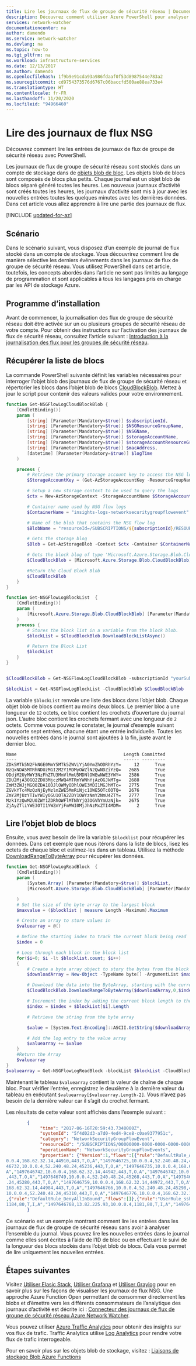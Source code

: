 ```yaml
---
title: Lire les journaux de flux de groupe de sécurité réseau | Documents Microsoft
description: Découvrez comment utiliser Azure PowerShell pour analyser les journaux de flux de groupe de sécurité réseau qui sont créés toutes les heures et mis à jour toutes les quelques minutes dans le service Network Watcher Azure.
services: network-watcher
documentationcenter: na
author: damendo
ms.service: network-watcher
ms.devlang: na
ms.topic: how-to
ms.tgt_pltfrm: na
ms.workload: infrastructure-services
ms.date: 12/13/2017
ms.author: damendo
ms.openlocfilehash: 1f9b9e91cda93a986fdaaf0f53d8987544e783a2
ms.sourcegitcommit: cd9754373576d6767c06baccfd500ae88ea733e4
ms.translationtype: HT
ms.contentlocale: fr-FR
ms.lasthandoff: 11/20/2020
ms.locfileid: "94966460"
---
```

# <a name="read-nsg-flow-logs"></a>Lire des journaux de flux NSG

Découvrez comment lire les entrées de journaux de flux de groupe de sécurité réseau avec PowerShell.

Les journaux de flux de groupe de sécurité réseau sont stockés dans un compte de stockage dans de [objets blob de bloc](/rest/api/storageservices/understanding-block-blobs--append-blobs--and-page-blobs). Les objets blob de blocs sont composés de blocs plus petits. Chaque journal est un objet blob de blocs séparé généré toutes les heures. Les nouveaux journaux d’activité sont créés toutes les heures, les journaux d’activité sont mis à jour avec les nouvelles entrées toutes les quelques minutes avec les dernières données. Dans cet article vous allez apprendre à lire une partie des journaux de flux.


[!INCLUDE [updated-for-az](../../includes/updated-for-az.md)]

## <a name="scenario"></a>Scénario

Dans le scénario suivant, vous disposez d’un exemple de journal de flux stocké dans un compte de stockage. Vous découvrirez comment lire de manière sélective les derniers événements dans les journaux de flux de groupe de sécurité réseau. Vous utilisez PowerShell dans cet article, toutefois, les concepts abordés dans l’article ne sont pas limités au langage de programmation et sont applicables à tous les langages pris en charge par les API de stockage Azure.

## <a name="setup"></a>Programme d’installation

Avant de commencer, la journalisation des flux de groupe de sécurité réseau doit être activée sur un ou plusieurs groupes de sécurité réseau de votre compte. Pour obtenir des instructions sur l’activation des journaux de flux de sécurité réseau, consultez l’article suivant : [Introduction à la journalisation des flux pour les groupes de sécurité réseau](network-watcher-nsg-flow-logging-overview.md).

## <a name="retrieve-the-block-list"></a>Récupérer la liste de blocs

La commande PowerShell suivante définit les variables nécessaires pour interroger l’objet blob des journaux de flux de groupe de sécurité réseau et répertorier les blocs dans l’objet blob de blocs [CloudBlockBlob](/dotnet/api/microsoft.azure.storage.blob.cloudblockblob). Mettez à jour le script pour contenir des valeurs valides pour votre environnement.

```powershell
function Get-NSGFlowLogCloudBlockBlob {
    [CmdletBinding()]
    param (
        [string] [Parameter(Mandatory=$true)] $subscriptionId,
        [string] [Parameter(Mandatory=$true)] $NSGResourceGroupName,
        [string] [Parameter(Mandatory=$true)] $NSGName,
        [string] [Parameter(Mandatory=$true)] $storageAccountName,
        [string] [Parameter(Mandatory=$true)] $storageAccountResourceGroup,
        [string] [Parameter(Mandatory=$true)] $macAddress,
        [datetime] [Parameter(Mandatory=$true)] $logTime
    )

    process {
        # Retrieve the primary storage account key to access the NSG logs
        $StorageAccountKey = (Get-AzStorageAccountKey -ResourceGroupName $storageAccountResourceGroup -Name $storageAccountName).Value[0]

        # Setup a new storage context to be used to query the logs
        $ctx = New-AzStorageContext -StorageAccountName $StorageAccountName -StorageAccountKey $StorageAccountKey

        # Container name used by NSG flow logs
        $ContainerName = "insights-logs-networksecuritygroupflowevent"

        # Name of the blob that contains the NSG flow log
        $BlobName = "resourceId=/SUBSCRIPTIONS/${subscriptionId}/RESOURCEGROUPS/${NSGResourceGroupName}/PROVIDERS/MICROSOFT.NETWORK/NETWORKSECURITYGROUPS/${NSGName}/y=$($logTime.Year)/m=$(($logTime).ToString("MM"))/d=$(($logTime).ToString("dd"))/h=$(($logTime).ToString("HH"))/m=00/macAddress=$($macAddress)/PT1H.json"

        # Gets the storage blog
        $Blob = Get-AzStorageBlob -Context $ctx -Container $ContainerName -Blob $BlobName

        # Gets the block blog of type 'Microsoft.Azure.Storage.Blob.CloudBlob' from the storage blob
        $CloudBlockBlob = [Microsoft.Azure.Storage.Blob.CloudBlockBlob] $Blob.ICloudBlob

        #Return the Cloud Block Blob
        $CloudBlockBlob
    }
}

function Get-NSGFlowLogBlockList  {
    [CmdletBinding()]
    param (
        [Microsoft.Azure.Storage.Blob.CloudBlockBlob] [Parameter(Mandatory=$true)] $CloudBlockBlob
    )
    process {
        # Stores the block list in a variable from the block blob.
        $blockList = $CloudBlockBlob.DownloadBlockListAsync()

        # Return the Block List
        $blockList
    }
}


$CloudBlockBlob = Get-NSGFlowLogCloudBlockBlob -subscriptionId "yourSubscriptionId" -NSGResourceGroupName "FLOWLOGSVALIDATIONWESTCENTRALUS" -NSGName "V2VALIDATIONVM-NSG" -storageAccountName "yourStorageAccountName" -storageAccountResourceGroup "ml-rg" -macAddress "000D3AF87856" -logTime "11/11/2018 03:00" 

$blockList = Get-NSGFlowLogBlockList -CloudBlockBlob $CloudBlockBlob
```

La variable `$blockList` renvoie une liste des blocs dans l’objet blob. Chaque objet blob de blocs contient au moins deux blocs.  Le premier bloc a une longueur de `12` octets, ce bloc contient les crochets d’ouverture du journal json. L’autre bloc contient les crochets fermant avec une longueur de `2` octets.  Comme vous pouvez le constater, le journal d’exemple suivant comporte sept entrées, chacune étant une entrée individuelle. Toutes les nouvelles entrées dans le journal sont ajoutées à la fin, juste avant le dernier bloc.

```
Name                                         Length Committed
----                                         ------ ---------
ZDk5MTk5N2FkNGE0MmY5MTk5ZWViYjA0YmZhODRhYzY=     12      True
NzQxNDA5MTRhNDUzMGI2M2Y1MDMyOWZlN2QwNDZiYzQ=   2685      True
ODdjM2UyMWY3NzFhZTU3MmVlMmU5MDNlOWEwNWE3YWY=   2586      True
ZDU2MjA3OGQ2ZDU3MjczMWQ4MTRmYWNhYjAzOGJkMTg=   2688      True
ZmM3ZWJjMGQ0ZDA1ODJlOWMyODhlOWE3MDI1MGJhMTc=   2775      True
ZGVkYTc4MzQzNjEyMzlmZWE5MmRiNjc1OWE5OTc0OTQ=   2676      True
ZmY2MjUzYTIwYWIyOGU1OTA2ZDY1OWYzNmY2NmU4ZTY=   2777      True
Mzk1YzQwM2U0ZWY1ZDRhOWFlMTNhYjQ3OGVhYmUzNjk=   2675      True
ZjAyZTliYWE3OTI1YWZmYjFmMWI0MjJhNzMxZTI4MDM=      2      True
```

## <a name="read-the-block-blob"></a>Lire l’objet blob de blocs

Ensuite, vous avez besoin de lire la variable `$blocklist` pour récupérer les données. Dans cet exemple que nous itérons dans la liste de blocs, lisez les octets de chaque bloc et estimez-les dans un tableau. Utilisez la méthode [DownloadRangeToByteArray](/dotnet/api/microsoft.azure.storage.blob.cloudblob.downloadrangetobytearray) pour récupérer les données.

```powershell
function Get-NSGFlowLogReadBlock  {
    [CmdletBinding()]
    param (
        [System.Array] [Parameter(Mandatory=$true)] $blockList,
        [Microsoft.Azure.Storage.Blob.CloudBlockBlob] [Parameter(Mandatory=$true)] $CloudBlockBlob

    )
    # Set the size of the byte array to the largest block
    $maxvalue = ($blocklist | measure Length -Maximum).Maximum

    # Create an array to store values in
    $valuearray = @()

    # Define the starting index to track the current block being read
    $index = 0

    # Loop through each block in the block list
    for($i=0; $i -lt $blocklist.count; $i++)
    {
        # Create a byte array object to story the bytes from the block
        $downloadArray = New-Object -TypeName byte[] -ArgumentList $maxvalue

        # Download the data into the ByteArray, starting with the current index, for the number of bytes in the current block. Index is increased by 3 when reading to remove preceding comma.
        $CloudBlockBlob.DownloadRangeToByteArray($downloadArray,0,$index, $($blockList[$i].Length)) | Out-Null

        # Increment the index by adding the current block length to the previous index
        $index = $index + $blockList[$i].Length

        # Retrieve the string from the byte array

        $value = [System.Text.Encoding]::ASCII.GetString($downloadArray)

        # Add the log entry to the value array
        $valuearray += $value
    }
    #Return the Array
    $valuearray
}
$valuearray = Get-NSGFlowLogReadBlock -blockList $blockList -CloudBlockBlob $CloudBlockBlob
```

Maintenant le tableau `$valuearray` contient la valeur de chaîne de chaque bloc. Pour vérifier l’entrée, enregistrez le deuxième à la dernière valeur du tableau en exécutant `$valuearray[$valuearray.Length-2]`. Vous n’avez pas besoin de la dernière valeur car il s’agit du crochet fermant.

Les résultats de cette valeur sont affichés dans l’exemple suivant :

```json
        {
             "time": "2017-06-16T20:59:43.7340000Z",
             "systemId": "5f4d02d3-a7d0-4ed4-9ce8-c0ae9377951c",
             "category": "NetworkSecurityGroupFlowEvent",
             "resourceId": "/SUBSCRIPTIONS/00000000-0000-0000-0000-000000000000/RESOURCEGROUPS/CONTOSORG/PROVIDERS/MICROSOFT.NETWORK/NETWORKSECURITYGROUPS/CONTOSONSG",
             "operationName": "NetworkSecurityGroupFlowEvents",
             "properties": {"Version":1,"flows":[{"rule":"DefaultRule_AllowInternetOutBound","flows":[{"mac":"000D3A18077E","flowTuples":["1497646722,10.0.0.4,168.62.32.14,44904,443,T,O,A","1497646722,10.0.0.4,52.240.48.24,45218,443,T,O,A","1497646725,10.
0.0.4,168.62.32.14,44910,443,T,O,A","1497646725,10.0.0.4,52.240.48.24,45224,443,T,O,A","1497646728,10.0.0.4,168.62.32.14,44916,443,T,O,A","1497646728,10.0.0.4,52.240.48.24,45230,443,T,O,A","1497646732,10.0.0.4,168.62.32.14,44922,443,T,O,A","14976
46732,10.0.0.4,52.240.48.24,45236,443,T,O,A","1497646735,10.0.0.4,168.62.32.14,44928,443,T,O,A","1497646735,10.0.0.4,52.240.48.24,45242,443,T,O,A","1497646738,10.0.0.4,168.62.32.14,44934,443,T,O,A","1497646738,10.0.0.4,52.240.48.24,45248,443,T,O,
A","1497646742,10.0.0.4,168.62.32.14,44942,443,T,O,A","1497646742,10.0.0.4,52.240.48.24,45256,443,T,O,A","1497646745,10.0.0.4,168.62.32.14,44948,443,T,O,A","1497646745,10.0.0.4,52.240.48.24,45262,443,T,O,A","1497646749,10.0.0.4,168.62.32.14,44954
,443,T,O,A","1497646749,10.0.0.4,52.240.48.24,45268,443,T,O,A","1497646753,10.0.0.4,168.62.32.14,44960,443,T,O,A","1497646753,10.0.0.4,52.240.48.24,45274,443,T,O,A","1497646756,10.0.0.4,168.62.32.14,44966,443,T,O,A","1497646756,10.0.0.4,52.240.48
.24,45280,443,T,O,A","1497646759,10.0.0.4,168.62.32.14,44972,443,T,O,A","1497646759,10.0.0.4,52.240.48.24,45286,443,T,O,A","1497646763,10.0.0.4,168.62.32.14,44978,443,T,O,A","1497646763,10.0.0.4,52.240.48.24,45292,443,T,O,A","1497646766,10.0.0.4,
168.62.32.14,44984,443,T,O,A","1497646766,10.0.0.4,52.240.48.24,45298,443,T,O,A","1497646769,10.0.0.4,168.62.32.14,44990,443,T,O,A","1497646769,10.0.0.4,52.240.48.24,45304,443,T,O,A","1497646773,10.0.0.4,168.62.32.14,44996,443,T,O,A","1497646773,
10.0.0.4,52.240.48.24,45310,443,T,O,A","1497646776,10.0.0.4,168.62.32.14,45002,443,T,O,A","1497646776,10.0.0.4,52.240.48.24,45316,443,T,O,A","1497646779,10.0.0.4,168.62.32.14,45008,443,T,O,A","1497646779,10.0.0.4,52.240.48.24,45322,443,T,O,A"]}]}
,{"rule":"DefaultRule_DenyAllInBound","flows":[]},{"rule":"UserRule_ssh-rule","flows":[]},{"rule":"UserRule_web-rule","flows":[{"mac":"000D3A18077E","flowTuples":["1497646738,13.82.225.93,10.0.0.4,1180,80,T,I,A","1497646750,13.82.225.93,10.0.0.4,
1184,80,T,I,A","1497646768,13.82.225.93,10.0.0.4,1181,80,T,I,A","1497646780,13.82.225.93,10.0.0.4,1336,80,T,I,A"]}]}]}
        }
```

Ce scénario est un exemple montrant comment lire les entrées dans les journaux de flux de groupe de sécurité réseau sans avoir à analyser l’ensemble du journal. Vous pouvez lire les nouvelles entrées dans le journal comme elles sont écrites à l’aide de l’ID de bloc ou en effectuant le suivi de la longueur des blocs stockés dans l’objet blob de blocs. Cela vous permet de lire uniquement les nouvelles entrées.

## <a name="next-steps"></a>Étapes suivantes


Visitez [Utiliser Elasic Stack](network-watcher-visualize-nsg-flow-logs-open-source-tools.md), [Utiliser Grafana](network-watcher-nsg-grafana.md) et [Utiliser Graylog](network-watcher-analyze-nsg-flow-logs-graylog.md) pour en savoir plus sur les façons de visualiser les journaux de flux NSG. Une approche Azure Function Open permettant de consommer directement les blobs et d’émettre vers les différents consommateurs de l’analytique des journaux d’activité est décrite ici : [Connecteur des journaux de flux de groupe de sécurité réseau Azure Network Watcher](https://github.com/Microsoft/AzureNetworkWatcherNSGFlowLogsConnector).

Vous pouvez utiliser [Azure Traffic Analytics](./traffic-analytics.md) pour obtenir des insights sur vos flux de trafic. Traffic Analytics utilise [Log Analytics](../azure-monitor/log-query/log-analytics-tutorial.md) pour rendre votre flux de trafic interrogeable.

Pour en savoir plus sur les objets blob de stockage, visitez : [Liaisons de stockage Blob Azure Functions](../azure-functions/functions-bindings-storage-blob.md)